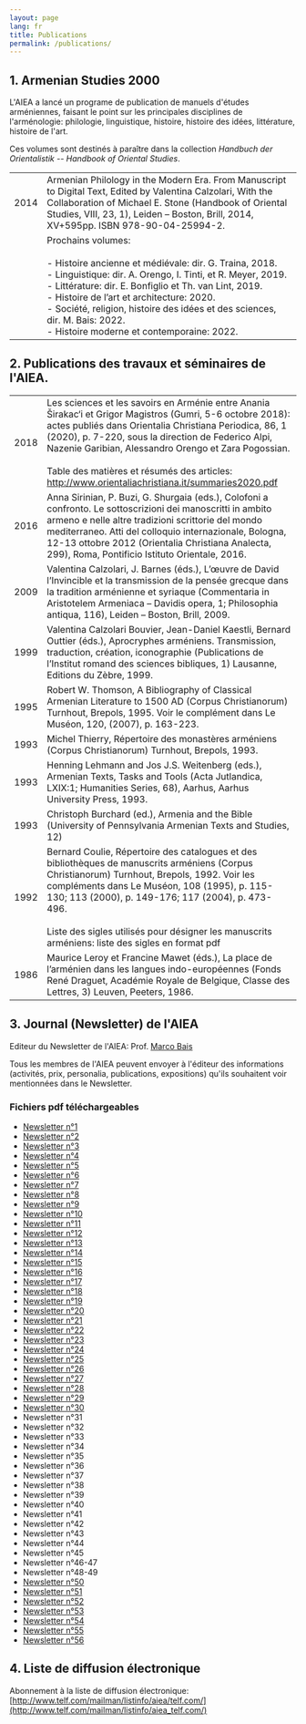 ```yaml
---
layout: page
lang: fr
title: Publications
permalink: /publications/
---
```


## 1. Armenian Studies 2000

L'AIEA a lancé un programe de publication de manuels d'études arméniennes, faisant le point sur les principales disciplines de l'arménologie: philologie, linguistique, histoire, histoire des idées, littérature, histoire de l'art.          

Ces volumes sont destinés à paraître dans la collection *Handbuch der Orientalistik -- Handbook of Oriental Studies*.

| | |
|-|-|
| 2014 | Armenian Philology in the Modern Era. From Manuscript to Digital Text, Edited by Valentina Calzolari, With the Collaboration of Michael E. Stone (Handbook of Oriental Studies, VIII, 23, 1), Leiden – Boston, Brill, 2014, XV+595pp. ISBN 978-90-04-25994-2.                                                                                                   |
|      | Prochains volumes:<br> <br>- Histoire ancienne et médiévale: dir. G. Traina, 2018.<br>- Linguistique: dir. A. Orengo, I. Tinti, et R. Meyer, 2019.<br>- Littérature: dir. E. Bonfiglio et Th. van Lint, 2019.<br>- Histoire de l’art et architecture: 2020.<br>- Société, religion, histoire des idées et des sciences, dir. M. Bais: 2022.<br>- Histoire moderne et contemporaine: 2022.  |


## 2. Publications des travaux et séminaires de l'AIEA.

| | |
|------|-------------|
| 2018 | Les sciences et les savoirs en Arménie entre Anania Širakac‘i et Grigor Magistros (Gumri, 5-6 octobre 2018): actes publiés dans Orientalia Christiana Periodica, 86, 1 (2020), p. 7-220, sous la direction de Federico Alpi, Nazenie Garibian, Alessandro Orengo et Zara Pogossian.<br> <br>Table des matières et résumés des articles: http://www.orientaliachristiana.it/summaries2020.pdf  |
| 2016 | Anna Sirinian, P. Buzi, G. Shurgaia (eds.), Colofoni a  confronto. Le sottoscrizioni dei manoscritti in ambito armeno e nelle  altre tradizioni scrittorie del mondo mediterraneo. Atti del colloquio internazionale, Bologna, 12-13 ottobre 2012 (Orientalia Christiana Analecta, 299), Roma, Pontificio Istituto Orientale, 2016.                                                           |
| 2009 | Valentina Calzolari, J. Barnes (éds.), L’œuvre de David l’Invincible et la transmission de la pensée grecque dans la tradition arménienne et syriaque (Commentaria in Aristotelem Armeniaca – Davidis opera, 1; Philosophia antiqua, 116), Leiden – Boston, Brill, 2009.                                                                                                                      |
| 1999 | Valentina Calzolari Bouvier, Jean-Daniel Kaestli, Bernard Outtier (éds.), Aprocryphes arméniens. Transmission, traduction, création, iconographie (Publications de l’Institut romand des sciences bibliques, 1) Lausanne, Editions du Zèbre, 1999.                                                                                                                                            |
| 1995 | Robert W. Thomson, A Bibliography of Classical Armenian Literature to 1500 AD (Corpus Christianorum) Turnhout, Brepols, 1995. Voir le complément dans Le Muséon, 120, (2007), p. 163-223.                                                                                                                                                                                                     |
| 1993 | Michel Thierry, Répertoire des monastères arméniens (Corpus Christianorum) Turnhout, Brepols, 1993.                                                                                                                                                                                                                                                                                           |
| 1993 | Henning Lehmann and Jos J.S. Weitenberg (eds.), Armenian Texts, Tasks and Tools (Acta Jutlandica, LXIX:1; Humanities Series, 68), Aarhus, Aarhus University Press, 1993.                                                                                                                                                                                                                      |
| 1993 | Christoph Burchard (ed.), Armenia and the Bible (University of Pennsylvania Armenian Texts and Studies, 12)                                                                                                                                                                                                                                                                                   |
| 1992 | Bernard Coulie, Répertoire des catalogues et des bibliothèques de manuscrits arméniens (Corpus Christianorum) Turnhout, Brepols, 1992. Voir les compléments dans Le Muséon, 108 (1995), p. 115-130; 113 (2000), p. 149-176; 117 (2004), p. 473-496.<br> <br>Liste des sigles utilisés pour désigner les manuscrits arméniens: liste des sigles en format pdf                                  |
| 1986 | Maurice Leroy et Francine Mawet (éds.), La place de l’arménien dans les langues indo-européennes (Fonds René Draguet, Académie Royale de Belgique, Classe des Lettres, 3) Leuven, Peeters, 1986.                                                                                                                                                                                              |

## 3. Journal (Newsletter) de l'AIEA

Editeur du Newsletter de l'AIEA: Prof. [Marco Bais](marbais@hotmail.com)

Tous les membres de l'AIEA peuvent envoyer à l'éditeur des informations (activités, prix, personalia, publications, expositions) qu'ils souhaitent voir mentionnées dans le Newsletter.

### Fichiers pdf téléchargeables

- [Newsletter n°1](/public/newsletter/aiea_newsletter_01.pdf)
- [Newsletter n°2](/public/newsletter/aiea_newsletter_02.pdf)
- [Newsletter n°3](/public/newsletter/aiea_newsletter_03.pdf)
- [Newsletter n°4](/public/newsletter/aiea_newsletter_04.pdf)
- [Newsletter n°5](/public/newsletter/aiea_newsletter_05.pdf)
- [Newsletter n°6](/public/newsletter/aiea_newsletter_06.pdf)
- [Newsletter n°7](/public/newsletter/aiea_newsletter_07.pdf)
- [Newsletter n°8](/public/newsletter/aiea_newsletter_08.pdf)
- [Newsletter n°9](/public/newsletter/aiea_newsletter_09.pdf)
- [Newsletter n°10](/public/newsletter/aiea_newsletter_10.pdf)
- [Newsletter n°11](/public/newsletter/aiea_newsletter_11.pdf)
- [Newsletter n°12](/public/newsletter/aiea_newsletter_12.pdf)
- [Newsletter n°13](/public/newsletter/aiea_newsletter_13.pdf)
- [Newsletter n°14](/public/newsletter/aiea_newsletter_14.pdf)
- [Newsletter n°15](/public/newsletter/aiea_newsletter_15.pdf)
- [Newsletter n°16](/public/newsletter/aiea_newsletter_16.pdf)
- [Newsletter n°17](/public/newsletter/aiea_newsletter_17.pdf)
- [Newsletter n°18](/public/newsletter/aiea_newsletter_18.pdf)
- [Newsletter n°19](/public/newsletter/aiea_newsletter_19.pdf)
- [Newsletter n°20](/public/newsletter/aiea_newsletter_20.pdf)
- [Newsletter n°21](/public/newsletter/aiea_newsletter_21.pdf)
- [Newsletter n°22](/public/newsletter/aiea_newsletter_22.pdf)
- [Newsletter n°23](/public/newsletter/aiea_newsletter_23.pdf)
- [Newsletter n°24](/public/newsletter/aiea_newsletter_24.pdf)
- [Newsletter n°25](/public/newsletter/aiea_newsletter_25.pdf)
- [Newsletter n°26](/public/newsletter/aiea_newsletter_26.pdf)
- [Newsletter n°27](/public/newsletter/aiea_newsletter_27.pdf)
- [Newsletter n°28](/public/newsletter/aiea_newsletter_28.pdf)
- [Newsletter n°29](/public/newsletter/aiea_newsletter_29.pdf)
- [Newsletter n°30](/public/newsletter/aiea_newsletter_30.pdf)
- Newsletter n°31
- Newsletter n°32
- Newsletter n°33
- Newsletter n°34
- Newsletter n°35
- Newsletter n°36
- Newsletter n°37
- Newsletter n°38
- Newsletter n°39
- Newsletter n°40
- Newsletter n°41
- Newsletter n°42
- Newsletter n°43
- Newsletter n°44
- Newsletter n°45
- Newsletter n°46-47
- Newsletter n°48-49
- [Newsletter n°50](/public/newsletter/aiea_newsletter_50.pdf)
- [Newsletter n°51](/public/newsletter/aiea_newsletter_51.pdf)
- [Newsletter n°52](/public/newsletter/aiea_newsletter_52.pdf)
- [Newsletter n°53](/public/newsletter/aiea_newsletter_53.pdf)
- [Newsletter n°54](/public/newsletter/aiea_newsletter_54.pdf)
- [Newsletter n°55](/public/newsletter/aiea_newsletter_55.pdf)
- [Newsletter n°56](/public/newsletter/aiea_newsletter_56.pdf)

## 4. Liste de diffusion électronique

Abonnement à la liste de diffusion électronique:
[http://www.telf.com/mailman/listinfo/aiea/telf.com/](http://www.telf.com/mailman/listinfo/aiea_telf.com/)

